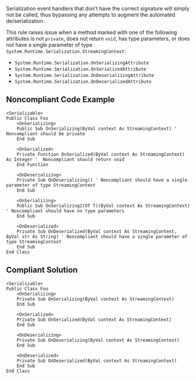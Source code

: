 
Serialization event handlers that don't have the correct signature will simply not be called, thus bypassing any attempts to augment the automated de/serialization.

This rule raises issue when a method marked with one of the following attributes is not `private`, does not return `void`, has type parameters, or does not have a single parameter of type `System.Runtime.Serialization.StreamingContext`:

- `System.Runtime.Serialization.OnSerializingAttribute`
- `System.Runtime.Serialization.OnSerializedAttribute`
- `System.Runtime.Serialization.OnDeserializingAttribute`
- `System.Runtime.Serialization.OnDeserializedAttribute`


## Noncompliant Code Example


    <Serializable>
    Public Class Foo
        <OnSerializing>
        Public Sub OnSerializing(ByVal context As StreamingContext) ' Noncompliant should be private
        End Sub
    
        <OnSerialized>
        Private Function OnSerialized(ByVal context As StreamingContext) As Integer '  Noncompliant should return void
        End Function
    
        <OnDeserializing>
        Private Sub OnDeserializing() ' Noncompliant should have a single parameter of type StreamingContext
        End Sub
    
        <OnSerializing>
        Public Sub OnSerializing2(Of T)(ByVal context As StreamingContext) ' Noncompliant should have no type parameters
        End Sub
    
        <OnDeserialized>
        Private Sub OnDeserialized(ByVal context As StreamingContext, ByVal str As String) ' Noncompliant should have a single parameter of type StreamingContext
        End Sub
    End Class


## Compliant Solution


    <Serializable>
    Public Class Foo
        <OnSerializing>
        Private Sub OnSerializing(ByVal context As StreamingContext)
        End Sub
    
        <OnSerialized>
        Private Sub OnSerialized(ByVal context As StreamingContext)
        End Sub
    
        <OnDeserializing>
        Private Sub OnDeserializing(ByVal context As StreamingContext)
        End Sub
    
        <OnDeserialized>
        Private Sub OnDeserialized(ByVal context As StreamingContext)
        End Sub
    End Class

